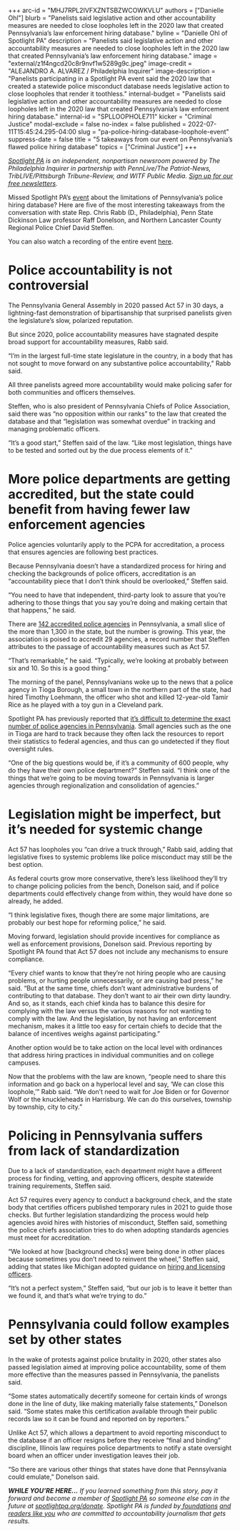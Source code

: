 +++
arc-id = "MHJ7RPL2IVFXZNTSBZWCOWKVLU"
authors = ["Danielle Ohl"]
blurb = "Panelists said legislative action and other accountability measures are needed to close loopholes left in the 2020 law that created Pennsylvania’s law enforcement hiring database."
byline = "Danielle Ohl of Spotlight PA"
description = "Panelists said legislative action and other accountability measures are needed to close loopholes left in the 2020 law that created Pennsylvania’s law enforcement hiring database."
image = "external/z1f4ngcd20c8r9nvf1w5289g9c.jpeg"
image-credit = "ALEJANDRO A. ALVAREZ / Philadelphia Inquirer"
image-description = "Panelists participating in a Spotlight PA event said the 2020 law that created a statewide police misconduct database needs legislative action to close loopholes that render it toothless."
internal-budget = "Panelists said legislative action and other accountability measures are needed to close loopholes left in the 2020 law that created Pennsylvania’s law enforcement hiring database."
internal-id = "SPLLOOPHOLE711"
kicker = "Criminal Justice"
modal-exclude = false
no-index = false
published = 2022-07-11T15:45:24.295-04:00
slug = "pa-police-hiring-database-loophole-event"
suppress-date = false
title = "5 takeaways from our event on Pennsylvania’s flawed police hiring database"
topics = ["Criminal Justice"]
+++

<a href="https://www.spotlightpa.org/"><i>Spotlight PA</i></a><i> is an independent, nonpartisan newsroom powered by The Philadelphia Inquirer in partnership with PennLive/The Patriot-News, TribLIVE/Pittsburgh Tribune-Review, and WITF Public Media. </i><a href="https://www.spotlightpa.org/newsletters"><i>Sign up for our free newsletters</i></a><i>.</i>

Missed Spotlight PA’s <a href="https://www.spotlightpa.org/news/2022/06/pennsylvania-police-misconduct-database-act-57-panel/">event</a> about the limitations of Pennsylvania’s police hiring database? Here are five of the most interesting takeaways from the conversation with state Rep. Chris Rabb (D., Philadelphia), Penn State Dickinson Law professor Raff Donelson, and Northern Lancaster County Regional Police Chief David Steffen.

You can also watch a recording of the entire event <a href="https://vimeo.com/728141889">here</a>.

# Police accountability is not controversial<br/>

The Pennsylvania General Assembly in 2020 passed Act 57 in 30 days, a lightning-fast demonstration of bipartisanship that surprised panelists given the legislature’s slow, polarized reputation.

But since 2020, police accountability measures have stagnated despite broad support for accountability measures, Rabb said.

“I’m in the largest full-time state legislature in the country, in a body that has not sought to move forward on any substantive police accountability,” Rabb said.

<script src="https://www.spotlightpa.org/embed.js" async></script><div data-spl-embed-version="1" data-spl-src="https://www.spotlightpa.org/embeds/newsletter/"></div>

All three panelists agreed more accountability would make policing safer for both communities and officers themselves.

Steffen, who is also president of Pennsylvania Chiefs of Police Association, said there was “no opposition within our ranks” to the law that created the database and that “legislation was somewhat overdue” in tracking and managing problematic officers.

“It’s a good start,” Steffen said of the law. “Like most legislation, things have to be tested and sorted out by the due process elements of it.”

# More police departments are getting accredited, but the state could benefit from having fewer law enforcement agencies<br/>

Police agencies voluntarily apply to the PCPA for accreditation, a process that ensures agencies are following best practices.

Because Pennsylvania doesn’t have a standardized process for hiring and checking the backgrounds of police officers, accreditation is an “accountability piece that I don’t think should be overlooked,” Steffen said.

“You need to have that independent, third-party look to assure that you’re adhering to those things that you say you’re doing and making certain that that happens,” he said.

There are <a href="https://pcpa.memberclicks.net/accredited-agencies#AccreditedAgencies">142 accredited police agencies</a> in Pennsylvania, a small slice of the more than 1,300 in the state, but the number is growing. This year, the association is poised to accredit 29 agencies, a record number that Steffen attributes to the passage of accountability measures such as Act 57.

“That’s remarkable,” he said. “Typically, we’re looking at probably between six and 10. So this is a good thing.”

The morning of the panel, Pennsylvanians woke up to the news that a police agency in Tioga Borough, a small town in the northern part of the state, had hired Timothy Loehmann, the officer who shot and killed 12-year-old Tamir Rice as he played with a toy gun in a Cleveland park.

Spotlight PA has previously reported that <a href="https://www.spotlightpa.org/news/2022/06/pa-state-police-department-count-discrepancy/">it’s difficult to determine the exact number of police agencies in Pennsylvania</a>. Small agencies such as the one in Tioga are hard to track because they often lack the resources to report their statistics to federal agencies, and thus can go undetected if they flout oversight rules.

“One of the big questions would be, if it’s a community of 600 people, why do they have their own police department?” Steffen said. “I think one of the things that we’re going to be moving towards in Pennsylvania is larger agencies through regionalization and consolidation of agencies.”

# Legislation might be imperfect, but it’s needed for systemic change<br/>

Act 57 has loopholes you “can drive a truck through,” Rabb said, adding that legislative fixes to systemic problems like police misconduct may still be the best option.

As federal courts grow more conservative, there’s less likelihood they’ll try to change policing policies from the bench, Donelson said, and if police departments could effectively change from within, they would have done so already, he added.

“I think legislative fixes, though there are some major limitations, are probably our best hope for reforming police,” he said.

Moving forward, legislation should provide incentives for compliance as well as enforcement provisions, Donelson said. Previous reporting by Spotlight PA found that Act 57 does not include any mechanisms to ensure compliance.

“Every chief wants to know that they’re not hiring people who are causing problems, or hurting people unnecessarily, or are causing bad press,” he said. “But at the same time, chiefs don’t want administrative burdens of contributing to that database. They don’t want to air their own dirty laundry. And so, as it stands, each chief kinda has to balance this desire for complying with the law versus the various reasons for not wanting to comply with the law. And the legislation, by not having an enforcement mechanism, makes it a little too easy for certain chiefs to decide that the balance of incentives weighs against participating.”

Another option would be to take action on the local level with ordinances that address hiring practices in individual communities and on college campuses.

Now that the problems with the law are known, “people need to share this information and go back on a hyperlocal level and say, ‘We can close this loophole,’” Rabb said. “We don’t need to wait for Joe Biden or for Governor Wolf or the knuckleheads in Harrisburg. We can do this ourselves, township by township, city to city.”

# Policing in Pennsylvania suffers from lack of standardization<br/>

Due to a lack of standardization, each department might have a different process for finding, vetting, and approving officers, despite statewide training requirements, Steffen said.

Act 57 requires every agency to conduct a background check, and the state body that certifies officers published temporary rules in 2021 to guide those checks. But further legislation standardizing the process would help agencies avoid hires with histories of misconduct, Steffen said, something the police chiefs association tries to do when adopting standards agencies must meet for accreditation.

“We looked at how [background checks] were being done in other places because sometimes you don’t need to reinvent the wheel,” Steffen said, adding that states like Michigan adopted guidance on <a href="https://www.michigan.gov/mcoles/standard-training/licensing-standards-for-michigan-law-enforcement-officers">hiring and licensing officers</a>.

“It’s not a perfect system,” Steffen said, “but our job is to leave it better than we found it, and that’s what we’re trying to do.”

<script src="https://www.spotlightpa.org/embed.js" async></script><div data-spl-embed-version="1" data-spl-src="https://www.spotlightpa.org/embeds/donate/"></div>

# Pennsylvania could follow examples set by other states<br/>

In the wake of protests against police brutality in 2020, other states also passed legislation aimed at improving police accountability, some of them more effective than the measures passed in Pennsylvania, the panelists said.

“Some states automatically decertify someone for certain kinds of wrongs done in the line of duty, like making materially false statements,” Donelson said. “Some states make this certification available through their public records law so it can be found and reported on by reporters.”

Unlike Act 57, which allows a department to avoid reporting misconduct to the database if an officer resigns before they receive “final and binding” discipline, Illinois law requires police departments to notify a state oversight board when an officer under investigation leaves their job.

“So there are various other things that states have done that Pennsylvania could emulate,” Donelson said.

<i><b>WHILE YOU’RE HERE...</b></i><i> If you learned something from this story, pay it forward and become a member of </i><a href="https://www.spotlightpa.org/"><i>Spotlight PA</i></a><i> so someone else can in the future at </i><a href="http://spotlightpa.org/donate"><i>spotlightpa.org/donate</i></a><i>. Spotlight PA is funded by</i><a href="https://www.spotlightpa.org/support"><i> foundations</i></a><i> </i><a href="https://www.spotlightpa.org/support"><i>and readers like you</i></a><i> who are committed to accountability journalism that gets results.</i>
